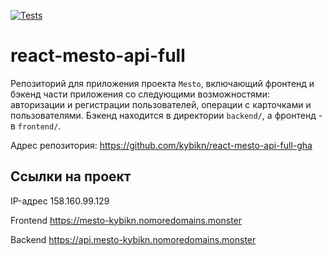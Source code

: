 [![Tests](https://github.com/yandex-praktikum/react-mesto-api-full-gha/actions/workflows/tests.yml/badge.svg)](https://github.com/yandex-praktikum/react-mesto-api-full-gha/actions/workflows/tests.yml)
# react-mesto-api-full
Репозиторий для приложения проекта `Mesto`, включающий фронтенд и бэкенд части приложения со следующими возможностями: авторизации и регистрации пользователей, операции с карточками и пользователями. Бэкенд находится в директории `backend/`, а фронтенд - в `frontend/`. 

Адрес репозитория: https://github.com/kybikn/react-mesto-api-full-gha

## Ссылки на проект

IP-адрес 158.160.99.129

Frontend https://mesto-kybikn.nomoredomains.monster

Backend https://api.mesto-kybikn.nomoredomains.monster
